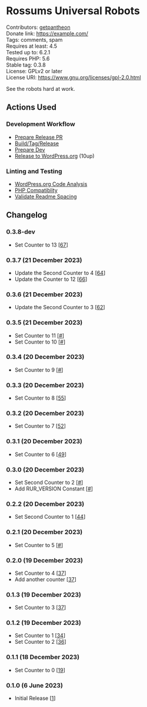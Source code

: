 # Rossums Universal Robots
Contributors: [getpantheon](https://profiles.wordpress.org/getpantheon)  
Donate link: https://example.com/  
Tags: comments, spam  
Requires at least: 4.5  
Tested up to: 6.2.1  
Requires PHP: 5.6  
Stable tag: 0.3.8  
License: GPLv2 or later  
License URI: https://www.gnu.org/licenses/gpl-2.0.html 

See the robots hard at work.

## Actions Used

### Development Workflow
* [Prepare Release PR](https://github.com/pantheon-systems/plugin-release-actions/)
* [Build/Tag/Release](https://github.com/pantheon-systems/plugin-release-actions/)
* [Prepare Dev](https://github.com/pantheon-systems/plugin-release-actions/)
* [Release to WordPress.org](https://github.com/10up/action-wordpress-plugin-deploy) (10up)

### Linting and Testing
* [WordPress.org Code Analysis](https://github.com/pantheon-systems/action-wporg-validator/)
* [PHP Compatiblity](https://github.com/pantheon-systems/phpcompatibility-action/)
* [Validate Readme Spacing](https://github.com/pantheon-systems/validate-readme-spacing/)

## Changelog

### 0.3.8-dev
* Set Counter to 13 [[67](https://github.com/pantheon-systems/plugin-pipeline-example/pull/67)]

### 0.3.7 (21 December 2023)
* Update the Second Counter to 4 [[64](https://github.com/pantheon-systems/plugin-pipeline-example/pull/64)]
* Update the Counter to 12 [[66](https://github.com/pantheon-systems/plugin-pipeline-example/pull/66)]

### 0.3.6 (21 December 2023)
* Update the Second Counter to 3 [[62](https://github.com/pantheon-systems/plugin-pipeline-example/pull/62)]

### 0.3.5 (21 December 2023)
* Set Counter to 11 [[#](https://github.com/pantheon-systems/plugin-pipeline-example/pull/#)]
* Set Counter to 10 [[#](https://github.com/pantheon-systems/plugin-pipeline-example/pull/#)]

### 0.3.4 (20 December 2023)
* Set Counter to 9 [[#](https://github.com/pantheon-systems/plugin-pipeline-example/pull/#)]

### 0.3.3 (20 December 2023)
* Set Counter to 8 [[55](https://github.com/pantheon-systems/plugin-pipeline-example/pull/55)]

### 0.3.2 (20 December 2023)
* Set Counter to 7 [[52](https://github.com/pantheon-systems/plugin-pipeline-example/pull/52)]

### 0.3.1 (20 December 2023)
* Set Counter to 6 [[49](https://github.com/pantheon-systems/plugin-pipeline-example/pull/49)]

### 0.3.0 (20 December 2023)
* Set Second Counter to 2 [[#](https://github.com/pantheon-systems/plugin-pipeline-example/pull/#)]
* Add RUR_VERSION Constant [[#](https://github.com/pantheon-systems/plugin-pipeline-example/pull/#)]

### 0.2.2 (20 December 2023)
* Set Second Counter to 1 [[44](https://github.com/pantheon-systems/plugin-pipeline-example/pull/44)]

### 0.2.1 (20 December 2023)
* Set Counter to 5 [[#](https://github.com/pantheon-systems/plugin-pipeline-example/pull/#)]

### 0.2.0 (19 December 2023)
* Set Counter to 4 [[37](https://github.com/pantheon-systems/plugin-pipeline-example/pull/37)]
* Add another counter [[37](https://github.com/pantheon-systems/plugin-pipeline-example/pull/37)]

### 0.1.3 (19 December 2023)
* Set Counter to 3 [[37](https://github.com/pantheon-systems/plugin-pipeline-example/pull/37)]

### 0.1.2 (19 December 2023)
* Set Counter to 1 [[34](https://github.com/pantheon-systems/plugin-pipeline-example/pull/34)]
* Set Counter to 2 [[36](https://github.com/pantheon-systems/plugin-pipeline-example/pull/36)]

### 0.1.1 (18 December 2023)
* Set Counter to 0 [[19](https://github.com/pantheon-systems/plugin-pipeline-example/pull/19)]

### 0.1.0 (6 June 2023)
* Initial Release [[1](https://github.com/pantheon-systems/plugin-pipeline-example/pull/1)]

